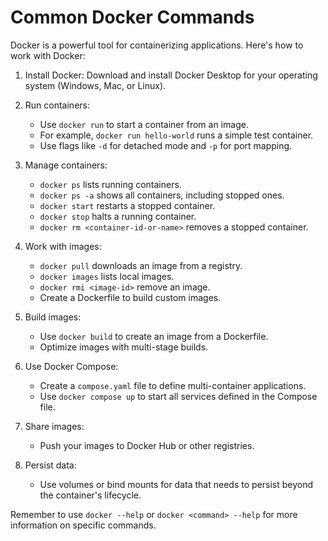 # Common Docker Commands

Docker is a powerful tool for containerizing applications. Here's how to work with Docker:

1. Install Docker: Download and install Docker Desktop for your operating system (Windows, Mac, or Linux).

2. Run containers:
   - Use `docker run` to start a container from an image.
   - For example, `docker run hello-world` runs a simple test container.
   - Use flags like `-d` for detached mode and `-p` for port mapping.

3. Manage containers:
   - `docker ps` lists running containers.
   - `docker ps -a` shows all containers, including stopped ones.
   - `docker start` restarts a stopped container.
   - `docker stop` halts a running container.
   - `docker rm <container-id-or-name>` removes a stopped container.

4. Work with images:
   - `docker pull` downloads an image from a registry.
   - `docker images` lists local images.
   - `docker rmi <image-id>` remove an image.
   - Create a Dockerfile to build custom images.

5. Build images:
   - Use `docker build` to create an image from a Dockerfile.
   - Optimize images with multi-stage builds.

6. Use Docker Compose:
   - Create a `compose.yaml` file to define multi-container applications.
   - Use `docker compose up` to start all services defined in the Compose file.

7. Share images:
   - Push your images to Docker Hub or other registries.

8. Persist data:
   - Use volumes or bind mounts for data that needs to persist beyond the container's lifecycle.

Remember to use `docker --help` or `docker <command> --help` for more information on specific commands.